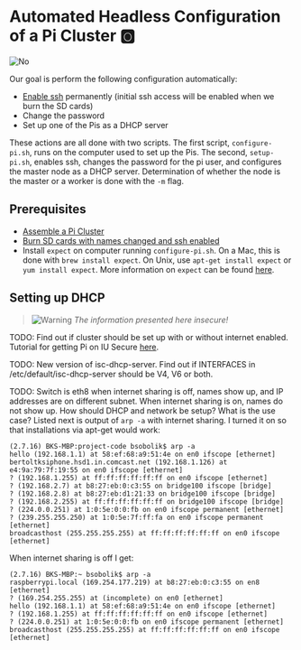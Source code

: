 # Automated Headless Configuration of a Pi Cluster :o2:

![No](images/no.png)

Our goal is perform the following configuration automatically:

* [Enable ssh](https://www.raspberrypi.org/documentation/remote-access/ssh/)
permanently (initial ssh access will be enabled when we burn the SD cards)
* Change the password
* Set up one of the Pis as a DHCP server

These actions are all done with two scripts. The first script,
`configure-pi.sh`, runs on the computer used to set up the Pis. The
second, `setup-pi.sh`, enables ssh, changes the password for the pi
user, and configures the master node as a DHCP server.  Determination
of whether the node is the master or a worker is done with the `-m`
flag.

## Prerequisites

* [Assemble a Pi Cluster](assemble-pi-cluster.md)
* [Burn SD cards with names changed and ssh enabled](modify-pi-image.md)
* Install `expect` on computer running `configure-pi.sh`. On a Mac, this is done with
`brew install expect`. On Unix, use `apt-get install expect` or `yum install expect`.
More information on `expect` can be found [here](https://likegeeks.com/expect-command/).

## Setting up DHCP

> ![Warning](images/warning.png) *The information presented here insecure!*

TODO: Find out if cluster should be set up with or without internet
enabled. Tutorial for getting Pi on IU Secure
[here](https://cs.iupui.edu/~xiaozhon/course_tutorials/Connecting_to_IU_Secure_RPi_Tutorial.pdf).



TODO: New version of isc-dhcp-server. Find out if INTERFACES in
/etc/default/isc-dhcp-server should be V4, V6 or both.

TODO: Switch is eth8 when internet sharing is off, names show up, and
IP addresses are on different subnet. When internet sharing is on,
names do not show up. How should DHCP and network be setup? What is the
use case? Listed next is output of `arp -a` with internet sharing.  I turned
it on so that installations via apt-get would work:

```
(2.7.16) BKS-MBP:project-code bsobolik$ arp -a
hello (192.168.1.1) at 58:ef:68:a9:51:4e on en0 ifscope [ethernet]
bertoltksiphone.hsd1.in.comcast.net (192.168.1.126) at e4:9a:79:7f:19:55 on en0 ifscope [ethernet]
? (192.168.1.255) at ff:ff:ff:ff:ff:ff on en0 ifscope [ethernet]
? (192.168.2.7) at b8:27:eb:0:c3:55 on bridge100 ifscope [bridge]
? (192.168.2.8) at b8:27:eb:d1:21:33 on bridge100 ifscope [bridge]
? (192.168.2.255) at ff:ff:ff:ff:ff:ff on bridge100 ifscope [bridge]
? (224.0.0.251) at 1:0:5e:0:0:fb on en0 ifscope permanent [ethernet]
? (239.255.255.250) at 1:0:5e:7f:ff:fa on en0 ifscope permanent [ethernet]
broadcasthost (255.255.255.255) at ff:ff:ff:ff:ff:ff on en0 ifscope [ethernet]
```

When internet sharing is off I get:

```
(2.7.16) BKS-MBP:~ bsobolik$ arp -a
raspberrypi.local (169.254.177.219) at b8:27:eb:0:c3:55 on en8 [ethernet]
? (169.254.255.255) at (incomplete) on en0 [ethernet]
hello (192.168.1.1) at 58:ef:68:a9:51:4e on en0 ifscope [ethernet]
? (192.168.1.255) at ff:ff:ff:ff:ff:ff on en0 ifscope [ethernet]
? (224.0.0.251) at 1:0:5e:0:0:fb on en0 ifscope permanent [ethernet]
broadcasthost (255.255.255.255) at ff:ff:ff:ff:ff:ff on en0 ifscope [ethernet]
```



